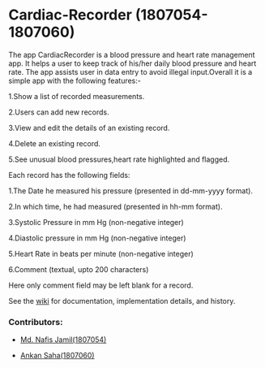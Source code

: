 # Cardiac-Recorder (1807054-1807060)
The app CardiacRecorder is a blood pressure and heart rate management app. It helps a user to keep track of his/her daily blood pressure and heart rate. The app assists user in data entry to avoid illegal input.Overall it is a simple app with the following features:-

1.Show a list of recorded measurements.

2.Users can add new records.

3.View and edit the details of an existing record.

4.Delete an existing record.

5.See unusual blood pressures,heart rate highlighted and flagged.

Each record has the following fields:

1.The Date he measured his pressure (presented in dd-mm-yyyy format).

2.In which time, he had measured (presented in hh-mm format).

3.Systolic Pressure in mm Hg (non-negative integer)

4.Diastolic pressure in mm Hg (non-negative integer)

5.Heart Rate in beats per minute (non-negative integer)

6.Comment (textual, upto 200 characters)

Here only comment field may be left blank for a record.

See the [wiki](https://github.com/1807054-1807060/Cardiac-Recorder/wiki) for documentation, implementation details, and history.



### Contributors:

  * [Md. Nafis Jamil(1807054)](https://github.com/Nafis-Jamil)

  * [Ankan Saha(1807060)](https://github.com/AnkanSaha18)
